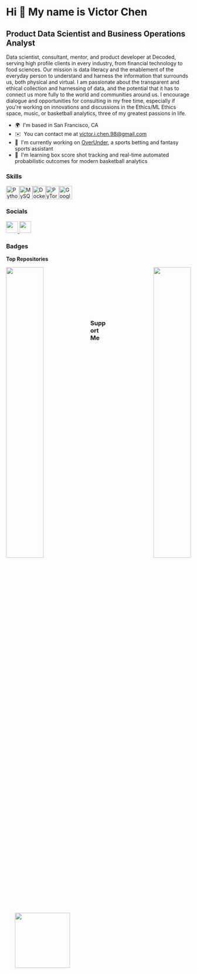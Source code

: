 Hi 👋 My name is Victor Chen
============================

Product Data Scientist and Business Operations Analyst
------------------------------------------------------

Data scientist, consultant, mentor, and product developer at Decoded, serving high profile clients in every industry, from financial technology to food sciences. Our mission is data literacy and the enablement of the everyday person to understand and harness the information that surrounds us, both physical and virtual. I am passionate about the transparent and ethical collection and harnessing of data, and the potential that it has to connect us more fully to the world and communities around us. I encourage dialogue and opportunities for consulting in my free time, especially if you're working on innovations and discussions in the Ethics/ML Ethics space, music, or basketball analytics, three of my greatest passions in life.

* 🌍  I'm based in San Francisco, CA
* ✉️  You can contact me at [victor.i.chen.98@gmail.com](mailto:victor.i.chen.98@gmail.com)
* 🚀  I'm currently working on [OverUnder](http://overunder.bb), a sports betting and fantasy sports assistant
* 🧠  I'm learning box score shot tracking and real-time automated probabilistic outcomes for modern basketball analytics

### Skills


<p align="left">
<a href="https://www.python.org/" target="_blank" rel="noreferrer"><img src="https://raw.githubusercontent.com/danielcranney/readme-generator/main/public/icons/skills/python-colored.svg" width="36" height="36" alt="Python" /></a><a href="https://www.mysql.com/" target="_blank" rel="noreferrer"><img src="https://raw.githubusercontent.com/danielcranney/readme-generator/main/public/icons/skills/mysql-colored.svg" width="36" height="36" alt="MySQL" /></a><a href="https://www.docker.com/" target="_blank" rel="noreferrer"><img src="https://raw.githubusercontent.com/danielcranney/readme-generator/main/public/icons/skills/docker-colored.svg" width="36" height="36" alt="Docker" /></a><a href="https://pytorch.org/" target="_blank" rel="noreferrer"><img src="https://raw.githubusercontent.com/danielcranney/readme-generator/main/public/icons/skills/pytorch-colored.svg" width="36" height="36" alt="PyTorch" /></a><a href="https://cloud.google.com/" target="_blank" rel="noreferrer"><img src="https://raw.githubusercontent.com/danielcranney/readme-generator/main/public/icons/skills/googlecloud-colored.svg" width="36" height="36" alt="Google Cloud" /></a>
</p>


### Socials

<p align="left"> <a href="https://www.github.com/vchen-98" target="_blank" rel="noreferrer"> <picture> <source media="(prefers-color-scheme: dark)" srcset="https://raw.githubusercontent.com/danielcranney/readme-generator/main/public/icons/socials/github-dark.svg" /> <source media="(prefers-color-scheme: light)" srcset="https://raw.githubusercontent.com/danielcranney/readme-generator/main/public/icons/socials/github.svg" /> <img src="https://raw.githubusercontent.com/danielcranney/readme-generator/main/public/icons/socials/github.svg" width="32" height="32" /> </picture> </a> <a href="https://www.linkedin.com/in/victorchen98" target="_blank" rel="noreferrer"> <picture> <source media="(prefers-color-scheme: dark)" srcset="https://raw.githubusercontent.com/danielcranney/readme-generator/main/public/icons/socials/linkedin-dark.svg" /> <source media="(prefers-color-scheme: light)" srcset="https://raw.githubusercontent.com/danielcranney/readme-generator/main/public/icons/socials/linkedin.svg" /> <img src="https://raw.githubusercontent.com/danielcranney/readme-generator/main/public/icons/socials/linkedin.svg" width="32" height="32" /> </picture> </a></p>

### Badges

<b>Top Repositories</b>

<div width="100%" align="center"><a href="https://github.com/vchen-98/neutral_review_classification" align="left"><img align="left" width="45%" src="https://github-readme-stats.vercel.app/api/pin/?username=vchen-98&repo=neutral_review_classification&title_color=0891b2&text_color=ffffff&icon_color=0891b2&bg_color=1c1917&hide_border=true&locale=en" /></a><a href="https://github.com/vchen-98/phase_3_project" align="right"><img align="right" width="45%" src="https://github-readme-stats.vercel.app/api/pin/?username=vchen-98&repo=phase_3_project&title_color=0891b2&text_color=ffffff&icon_color=0891b2&bg_color=1c1917&hide_border=true&locale=en" /></a></div><br /><br /><br /><br /><br /><br /><br />

### Support Me

<ul style="list-style-type: none; margin: 0;">

<li style="display: inline-block; margin-right: 0.25rem;"><a href="https://www.ko-fi.com/vvvvc"><img src="https://storage.ko-fi.com/cdn/kofi2.png?v=3" width="150"/></a></li>

</ul>
